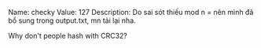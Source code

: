 Name: checky
Value: 127
Description: Do sai sót thiếu mod n =  nên mình đã bổ sung trong output.txt, mn tải lại nha.

Why don't people hash with CRC32?

